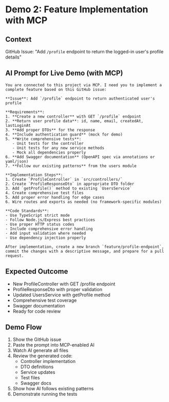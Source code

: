 # Demo 2: Feature Implementation with MCP

## Context

GitHub Issue: "Add `/profile` endpoint to return the logged-in user's profile details"

## AI Prompt for Live Demo (with MCP)

```
You are connected to this project via MCP. I need you to implement a complete feature based on this GitHub issue:

**Issue**: Add `/profile` endpoint to return authenticated user's profile

**Requirements**:
1. **Create a new controller** with GET `/profile` endpoint
2. **Return user profile data**: id, name, email, createdAt, lastLoginAt
3. **Add proper DTOs** for the response
4. **Include authentication guard** (mock for demo)
5. **Write comprehensive tests**:
   - Unit tests for the controller
   - Unit tests for any new service methods
   - Mock all dependencies properly
6. **Add Swagger documentation** (OpenAPI spec via annotations or yaml/json)
7. **Follow our existing patterns** from the users module

**Implementation Steps**:
1. Create `ProfileController` in `src/controllers/`
2. Create `ProfileResponseDto` in appropriate DTO folder
3. Add `getProfile()` method to existing `UsersService`
4. Create comprehensive test files
5. Add proper error handling for edge cases
6. Wire routes and exports as needed (no framework-specific modules)

**Code Standards**:
- Use TypeScript strict mode
- Follow Node.js/Express best practices
- Use proper HTTP status codes
- Include comprehensive error handling
- Add input validation where needed
- Use dependency injection properly

After implementation, create a new branch `feature/profile-endpoint`, commit the changes with a descriptive message, and prepare for a pull request.
```

## Expected Outcome

- New ProfileController with GET /profile endpoint
- ProfileResponseDto with proper validation
- Updated UsersService with getProfile method
- Comprehensive test coverage
- Swagger documentation
- Ready for code review

## Demo Flow

1. Show the GitHub issue
2. Paste the prompt into MCP-enabled AI
3. Watch AI generate all files
4. Review the generated code:
   - Controller implementation
   - DTO definitions
   - Service updates
   - Test files
   - Swagger docs
5. Show how AI follows existing patterns
6. Demonstrate running the tests
